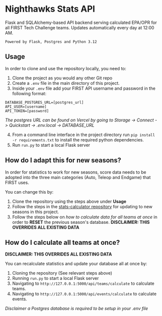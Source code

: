 # Nighthawks Stats API
Flask and SQLAlchemy-based API backend serving calculated EPA/OPR for all FIRST Tech Challenge teams.
Updates automatically every day at 12:00 AM. 


`Powered by Flask, Postgres and Python 3.12`

## Usage
In order to clone and use the repository locally, you need to:
1) Clone the project as you would any other Git repo
2) Create a `.env` file in the main directory of this project.
3) Inside your `.env` file add your FIRST API username and password in the following format:
```
DATABASE_POSTGRES_URL=[postgres_url]
API_USER=[username]
API_TOKEN=[password]
```
*The postgres URL can be found on Vercel by going to Storage -> Connect -> Quickstart -> .env.local -> DATABASE_URL*

4) From a command line interface in the project directory run `pip install -r requirements.txt` to install the required python dependencies.
5) Run `run.py` to start a local Flask server

## How do I adapt this for new seasons?
In order for statistics to work for new seasons, score data needs to be adopted into the three main categories (Auto, Teleop and Endgame) that FIRST uses.

You can change this by:
1) Clone the repository using the steps above under **Usage**
2) Follow the steps in the [stats-calculator repository](https://github.com/team24124/stats-calculator/blob/main/README.md#updating-for-new-seasons) for updating to new seasons in this project.
2) Follow the steps below on *how to calculate data for all teams at once* in order to **RESET** 
the previous season's database. **DISCLAIMER: THIS OVERRIDES ALL EXISTING DATA**


## How do I calculate all teams at once?
**DISCLAIMER: THIS OVERRIDES ALL EXISTING DATA**

You can recalculate statistics and update your database all at once by:
1) Cloning the repository (See relevant steps above)
2) Running `run.py` to start a local Flask server
3) Navigating to `http://127.0.0.1:5000/api/teams/calculate` to calculate teams.
4) Navigating to `http://127.0.0.1:5000/api/events/calculate` to calculate events.

*Disclaimer a Postgres database is required to be setup in your .env file*

